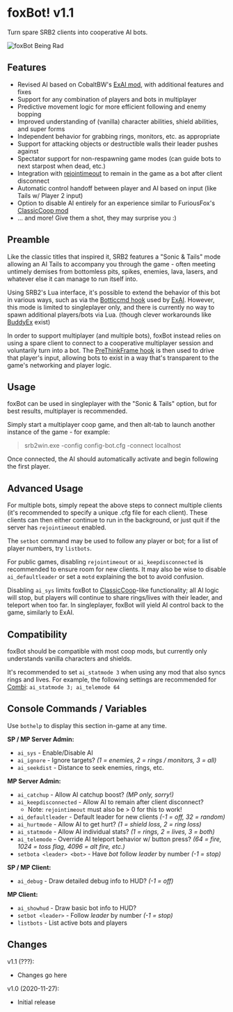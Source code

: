 foxBot! v1.1
============
Turn spare SRB2 clients into cooperative AI bots.

![foxBot Being Rad](Media/srb20065.gif)

Features
--------
* Revised AI based on CobaltBW's [ExAI mod](https://mb.srb2.org/showthread.php?t=46020), with additional features and fixes
* Support for any combination of players and bots in multiplayer
* Predictive movement logic for more efficient following and enemy bopping
* Improved understanding of (vanilla) character abilities, shield abilities, and super forms
* Independent behavior for grabbing rings, monitors, etc. as appropriate
* Support for attacking objects or destructible walls their leader pushes against
* Spectator support for non-respawning game modes (can guide bots to next starpost when dead, etc.)
* Integration with [rejointimeout](https://git.do.srb2.org/STJr/SRB2/merge_requests/722) to remain in the game as a bot after client disconnect
* Automatic control handoff between player and AI based on input (like Tails w/ Player 2 input)
* Option to disable AI entirely for an experience similar to FuriousFox's [ClassicCoop mod](https://mb.srb2.org/showthread.php?t=41377)
* ... and more! Give them a shot, they may surprise you :)

Preamble
--------
Like the classic titles that inspired it, SRB2 features a "Sonic & Tails" mode allowing an AI Tails to accompany you through the game -
often meeting untimely demises from bottomless pits, spikes, enemies, lava, lasers, and whatever else it can manage to run itself into.

Using SRB2's Lua interface, it's possible to extend the behavior of this bot in various ways, such as via the [Botticcmd hook](https://wiki.srb2.org/wiki/Lua/Hooks#BotTiccmd) used by [ExAI](https://mb.srb2.org/showthread.php?t=46020).
However, this mode is limited to singleplayer only, and there is currently no way to spawn additional players/bots via Lua. (though clever workarounds like [BuddyEx](https://mb.srb2.org/showthread.php?t=50847) exist)

In order to support multiplayer (and multiple bots), foxBot instead relies on using a spare client to connect to a cooperative multiplayer session and voluntarily turn into a bot.
The [PreThinkFrame hook](https://wiki.srb2.org/wiki/Lua/Hooks#PreThinkFrame) is then used to drive that player's input, allowing bots to exist in a way that's transparent to the game's networking and player logic.

Usage
-----
foxBot can be used in singleplayer with the "Sonic & Tails" option, but for best results, multiplayer is recommended.

Simply start a multiplayer coop game, and then alt-tab to launch another instance of the game - for example:

> srb2win.exe -config config-bot.cfg -connect localhost

Once connected, the AI should automatically activate and begin following the first player.

Advanced Usage
--------------
For multiple bots, simply repeat the above steps to connect multiple clients (it's recommended to specify a unique .cfg file for each client).
These clients can then either continue to run in the background, or just quit if the server has `rejointimeout` enabled.

The `setbot` command may be used to follow any player or bot; for a list of player numbers, try `listbots`.

For public games, disabling `rejointimeout` or `ai_keepdisconnected` is recommended to ensure room for new clients.
It may also be wise to disable `ai_defaultleader` or set a `motd` explaining the bot to avoid confusion.

Disabling `ai_sys` limits foxBot to [ClassicCoop](https://mb.srb2.org/showthread.php?t=41377)-like functionality;
all AI logic will stop, but players will continue to share rings/lives with their leader, and teleport when too far.
In singleplayer, foxBot will yield AI control back to the game, similarly to ExAI.

Compatibility
-------------
foxBot should be compatible with most coop mods, but currently only understands vanilla characters and shields.

It's recommended to set `ai_statmode 3` when using any mod that also syncs rings and lives.
For example, the following settings are recommended for [Combi](https://mb.srb2.org/showthread.php?t=46562): `ai_statmode 3; ai_telemode 64`

Console Commands / Variables
----------------------------
Use `bothelp` to display this section in-game at any time.

**SP / MP Server Admin:**
* `ai_sys` - Enable/Disable AI
* `ai_ignore` - Ignore targets? *(1 = enemies, 2 = rings / monitors, 3 = all)*
* `ai_seekdist` - Distance to seek enemies, rings, etc.

**MP Server Admin:**
* `ai_catchup` - Allow AI catchup boost? *(MP only, sorry!)*
* `ai_keepdisconnected` - Allow AI to remain after client disconnect?
  * Note: `rejointimeout` must also be > 0 for this to work!
* `ai_defaultleader` - Default leader for new clients *(-1 = off, 32 = random)*
* `ai_hurtmode` - Allow AI to get hurt? *(1 = shield loss, 2 = ring loss)*
* `ai_statmode` - Allow AI individual stats? *(1 = rings, 2 = lives, 3 = both)*
* `ai_telemode` - Override AI teleport behavior w/ button press? *(64 = fire, 1024 = toss flag, 4096 = alt fire, etc.)*
* `setbota <leader> <bot>` - Have *bot* follow *leader* by number *(-1 = stop)*

**SP / MP Client:**
* `ai_debug` - Draw detailed debug info to HUD? *(-1 = off)*

**MP Client:**
* `ai_showhud` - Draw basic bot info to HUD?
* `setbot <leader>` - Follow *leader* by number *(-1 = stop)*
* `listbots` - List active bots and players

Changes
-------
v1.1 (???):
* Changes go here

v1.0 (2020-11-27):
* Initial release
